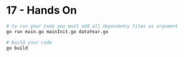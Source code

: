 # 17 - Hands On

```bash
# to run your code you must add all dependency files as argument
go run main.go mainInit.go dataYear.go

# build your code
go build
```